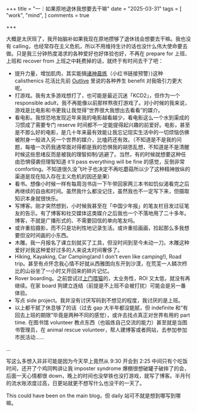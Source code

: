+++
title = "一｜如果原地退休我想要去干嘛"
date = "2025-03-31"
tags = [
    "work",
    "mind",
]
comments = true

+++

大概是太厌班了，我开始脑补如果我现在原地攒够了退休钱会想要去干嘛。我也没有 calling，也经常存在主义危机，所以不用维持生计的话也没什么伟大使命要去做。只是我三分钟热度渴求的各种爱好也好体验也好，不再在 prepare for 上班、上班和 recover from 上班之中耗费掉的话，就终于有时间去干了吧：
- 提升力量，增加肌肉，其实能搞[诸神晨练](http://xhslink.com/a/38mViEeor5I8)（小红书链接预警）)这种 calisthenics 花活比先前 [Outlive](https://blog.douchi.space/book-outlive/?utm_srouce=daily) 里说的各种养生 benefit 对我吸引力更大呢。
- 打游戏。我有太多游戏想打了，也可能是最近沉迷「KCD2」，但作为一个 responsible adult，我不再能像以前那样熬夜打游戏了。对小时候的我来说，游戏是比电影和书更我让我觉得“世界很大我想出去看看”的媒介。
- 看电影。我惊恐地发现近年来我的电影越看越少，看电影这么一个水到渠成的习惯成了需要专门 reserve 时间都不一定能提得起兴趣的前爱好。电影，甚至是不那么好的电影，是几十年来最有效能让我忘记现实生活中的一切烦恼仿佛被附身一般进入另一个世界的媒介，比嗑药还有效。（不知道是不是我的问题，每嗑一次药我通常面对得都是我的恐惧我的胡思乱想，不知道是不是清醒时候这些思绪反而是被我的理智抑制/逃避了。当然，有的时候就想要这种任由恐惧侵袭但理智知道 it'll pass everything will be fine 的感觉，反倒非常 comforting。不知道很久没飞叶子也决定不再吃蘑菇所以少了这种精神放纵的渠道是现在陷入存在主义危机的因还是果）
- 看书。想像小时候一样有每周泡书店一下午带回家两三本书如饥似渴看完之后再继续的自由和时间。虽然我什么都没记住，虽然我也不一定写下来，但摄取知识本身就很快乐。
- 写博客。刚才突然想到，小时候我甚至在「中国少年报」的笔友栏目发过征笔友的告示。有了博客和社交媒体这类媒介之后我也一个不落地用了二十多年。博客，不就是广播形式的、不需要回信的单向笔友吗。
- 或许重拾摄影，而不只是功利性地记录生活。或许重拾画画，捡起那么多我想要但没时间画的小东西。
- 木雕。我一月报名了课立刻就买了工具，但没时间到至今未动一刀。木雕这种爱好对我这种爱好过多的人来说太时间奢侈了。
- Hiking, Kayaking, Car Camping(and I don't even like camping!), Road trip。甚至有点怀念我心情不好就从西雅图向东开到沙漠，在荒芜一人鳞次栉比的山谷坐了一小时又开回来的碎片记忆。
- Rover boarding。之前尝试过[上门喂猫](https://blog.douchi.space/rover/?utm_source=daily)的，太业务性，ROI 又太低，就没有再继续。在家 board 狗建立连结（前提是不上班不会被打扰）可能会是另一番体验。
- 写点 side project。我并没有讨厌写码到不想见的程度，我讨厌的是上班。
- 以上都干腻了休息够了的话（过去 gap 大半年都没能腻，但 indefinite 和“有回去上班的期限”毕竟是两种不同的感觉），或许去找点真正对世界有用的 part time. 在图书馆 volunteer 教点东西（也锻炼自己交流的能力）甚至就是当图书管理员，在 animal rescue volunteer，帮人建博客或者网站，去参加参加市民活动……

...

写这么多想入非非可能是因为今天早上竟然从 9:30 开会到 2:25 中间只有个吃饭时间，还开了个鸡同鸭讲让我 imposter syndrome 爆棚很想破罐子破摔了的会，后面一天心情都很 down，晚上的时间也没举铁也没打游戏，就写了博客。半月刊的流水账浓度过高，日更站就更不想写什么也没干的一天了。

This could have been on the main blog，但 daily 站可不就是想到哪写到哪嘛。